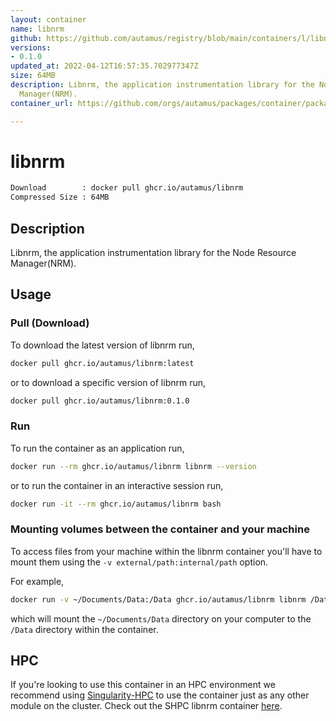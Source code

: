 ```yaml
---
layout: container
name: libnrm
github: https://github.com/autamus/registry/blob/main/containers/l/libnrm/spack.yaml
versions:
- 0.1.0
updated_at: 2022-04-12T16:57:35.702977347Z
size: 64MB
description: Libnrm, the application instrumentation library for the Node Resource
  Manager(NRM).
container_url: https://github.com/orgs/autamus/packages/container/package/libnrm

---
```

# libnrm
```bash 
Download        : docker pull ghcr.io/autamus/libnrm
Compressed Size : 64MB
```

## Description
Libnrm, the application instrumentation library for the Node Resource Manager(NRM).

## Usage
### Pull (Download)
To download the latest version of libnrm run,

```bash
docker pull ghcr.io/autamus/libnrm:latest
```

or to download a specific version of libnrm run,

```bash
docker pull ghcr.io/autamus/libnrm:0.1.0
```
### Run
To run the container as an application run,
```bash
docker run --rm ghcr.io/autamus/libnrm libnrm --version
```

or to run the container in an interactive session run,
```bash
docker run -it --rm ghcr.io/autamus/libnrm bash
```

### Mounting volumes between the container and your machine
To access files from your machine within the libnrm container you'll have to mount them using the `-v external/path:internal/path` option.

For example,
```bash
docker run -v ~/Documents/Data:/Data ghcr.io/autamus/libnrm libnrm /Data/myData.csv
```
which will mount the `~/Documents/Data` directory on your computer to the `/Data` directory within the container.

## HPC
If you're looking to use this container in an HPC environment we recommend using [Singularity-HPC](https://singularity-hpc.readthedocs.io) to use the container just as any other module on the cluster. Check out the SHPC libnrm container [here](https://singularityhub.github.io/singularity-hpc/r/ghcr.io-autamus-libnrm/).